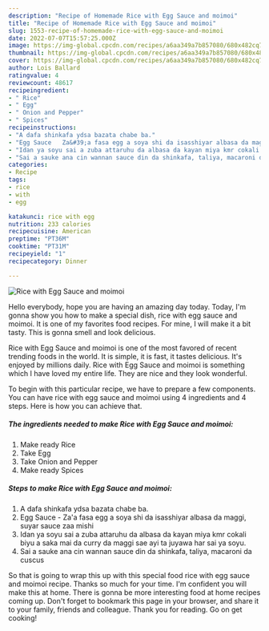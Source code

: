 ```yaml
---
description: "Recipe of Homemade Rice with Egg Sauce and moimoi"
title: "Recipe of Homemade Rice with Egg Sauce and moimoi"
slug: 1553-recipe-of-homemade-rice-with-egg-sauce-and-moimoi
date: 2022-07-07T15:57:25.000Z
image: https://img-global.cpcdn.com/recipes/a6aa349a7b857080/680x482cq70/rice-with-egg-sauce-and-moimoi-recipe-main-photo.jpg
thumbnail: https://img-global.cpcdn.com/recipes/a6aa349a7b857080/680x482cq70/rice-with-egg-sauce-and-moimoi-recipe-main-photo.jpg
cover: https://img-global.cpcdn.com/recipes/a6aa349a7b857080/680x482cq70/rice-with-egg-sauce-and-moimoi-recipe-main-photo.jpg
author: Lois Ballard
ratingvalue: 4
reviewcount: 48617
recipeingredient:
- " Rice"
- " Egg"
- " Onion and Pepper"
- " Spices"
recipeinstructions:
- "A dafa shinkafa ydsa bazata chabe ba."
- "Egg Sauce   Za&#39;a fasa egg a soya shi da isasshiyar albasa da maggi, suyar sauce zaa mishi"
- "Idan ya soyu sai a zuba attaruhu da albasa da kayan miya kmr cokali biyu a saka mai da curry da maggi sae ayi ta juyawa har sai ya soyu."
- "Sai a sauke ana cin wannan sauce din da shinkafa, taliya, macaroni da cuscus"
categories:
- Recipe
tags:
- rice
- with
- egg

katakunci: rice with egg 
nutrition: 233 calories
recipecuisine: American
preptime: "PT36M"
cooktime: "PT31M"
recipeyield: "1"
recipecategory: Dinner

---
```



![Rice with Egg Sauce and moimoi](https://img-global.cpcdn.com/recipes/a6aa349a7b857080/680x482cq70/rice-with-egg-sauce-and-moimoi-recipe-main-photo.jpg)

Hello everybody, hope you are having an amazing day today. Today, I'm gonna show you how to make a special dish, rice with egg sauce and moimoi. It is one of my favorites food recipes. For mine, I will make it a bit tasty. This is gonna smell and look delicious.



Rice with Egg Sauce and moimoi is one of the most favored of recent trending foods in the world. It is simple, it is fast, it tastes delicious. It's enjoyed by millions daily. Rice with Egg Sauce and moimoi is something which I have loved my entire life. They are nice and they look wonderful.


To begin with this particular recipe, we have to prepare a few components. You can have rice with egg sauce and moimoi using 4 ingredients and 4 steps. Here is how you can achieve that.

<!--inarticleads1-->

##### The ingredients needed to make Rice with Egg Sauce and moimoi:

1. Make ready  Rice
1. Take  Egg
1. Take  Onion and Pepper
1. Make ready  Spices




<!--inarticleads2-->

##### Steps to make Rice with Egg Sauce and moimoi:

1. A dafa shinkafa ydsa bazata chabe ba.
1. Egg Sauce  -  Za&#39;a fasa egg a soya shi da isasshiyar albasa da maggi, suyar sauce zaa mishi
1. Idan ya soyu sai a zuba attaruhu da albasa da kayan miya kmr cokali biyu a saka mai da curry da maggi sae ayi ta juyawa har sai ya soyu.
1. Sai a sauke ana cin wannan sauce din da shinkafa, taliya, macaroni da cuscus




So that is going to wrap this up with this special food rice with egg sauce and moimoi recipe. Thanks so much for your time. I'm confident you will make this at home. There is gonna be more interesting food at home recipes coming up. Don't forget to bookmark this page in your browser, and share it to your family, friends and colleague. Thank you for reading. Go on get cooking!
